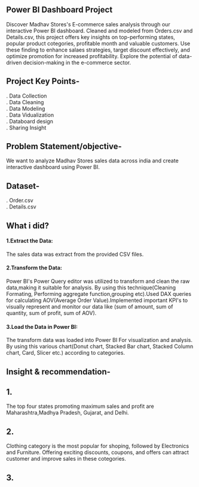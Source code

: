 ## Power BI Dashboard Project
Discover Madhav Stores's E-commerce sales analysis through our interactive Power BI dashboard. Cleaned and modeled from Orders.csv and Details.csv, this project offers key insights on top-performing states, popular product cotegories, profitable month and valuable customers. Use these finding to enhance salaes strategies, target discount effectively, and optimize promotion for increased profitability. Explore the potential of data-driven decision-making in the e-commerce sector.
## Project Key Points-
 . Data Collection  
 . Data Cleaning  
 . Data Modeling  
 . Data Vidualization  
 . Databoard design  
 . Sharing Insight  
 ## Problem Statement/objective-
 We want to analyze Madhav Stores sales data across india and create interactive dashboard using Power BI.
 ## Dataset-
 . Order.csv  
 . Details.csv
 ## What i did?
 #### 1.Extract the Data:
 The sales data was extract from the provided CSV files.
 #### 2.Transform the Data:
 Power BI's Power Query editor was utilized to transform and clean the raw data,making it suitable for analysis. By using this technique(Cleaning Formating, Performing 
 aggregate function,grouping etc).Used DAX queries for calculating AOV(Average Order Value).Implemented important KPI's to visually represent and monitor our data like (sum 
 of amount, sum of quantity, sum of profit, sum of AOV).  
 #### 3.Load the Data in Power BI:
 The transform data was loaded into Power BI For visualization and analysis. By using this various chart(Donut chart, Stacked Bar chart, Stacked Column chart, Card, Slicer etc.) according to categories.
 ## Insight & recommendation-
 ## 1.
 The top four states promoting maximum sales and profit are Maharashtra,Madhya Pradesh, Gujarat, and Delhi.  
 ## 2.
 Clothing category is the most popular for shoping, followed by Electronics and Furniture. Offering exciting discounts, coupons, and offers can attract customer and improve sales in these cotegories.
 ## 3.
 

